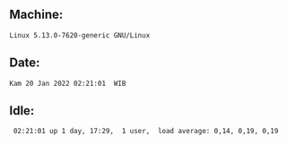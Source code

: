 ## Machine:
```
Linux 5.13.0-7620-generic GNU/Linux
```
## Date:
```
Kam 20 Jan 2022 02:21:01  WIB
```
## Idle:
```
 02:21:01 up 1 day, 17:29,  1 user,  load average: 0,14, 0,19, 0,19
```

